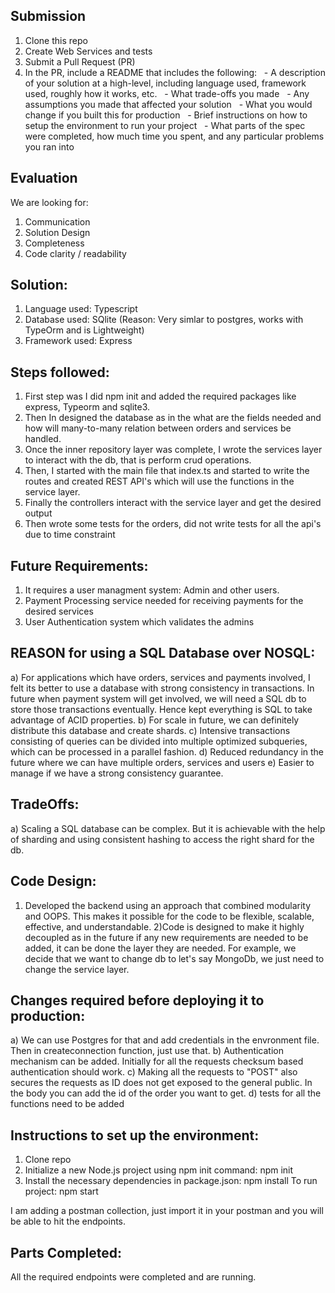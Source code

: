 ## Submission
1.  Clone this repo
2.  Create Web Services and tests
3.  Submit a Pull Request (PR)
4.  In the PR, include a README that includes the following:
      - A description of your solution at a high-level, including language used, framework used, roughly how it works, etc.
      - What trade-offs you made
      - Any assumptions you made that affected your solution
      - What you would change if you built this for production
      - Brief instructions on how to setup the environment to run your project
      - What parts of the spec were completed, how much time you spent, and any particular problems you ran into

## Evaluation
We are looking for:
1. Communication
2. Solution Design
3. Completeness
4. Code clarity / readability


## Solution:
1) Language used: Typescript
2) Database used: SQlite (Reason: Very simlar to postgres, works with TypeOrm and is Lightweight)
3) Framework used: Express

## Steps followed:
1) First step was I did npm init and added the required packages like express, Typeorm and sqlite3.
2) Then In designed the database as in the what are the fields needed and how will many-to-many relation between orders and services be handled.
3) Once the inner repository layer was complete, I wrote the services layer to interact with the db, that is perform crud operations.
4) Then, I started with the main file that index.ts and started to write the routes and created REST API's which will use the functions in the service layer.
5) Finally the controllers interact with the service layer and get the desired output
6) Then wrote some tests for the orders, did not write tests for all the api's due to time constraint


## Future Requirements:
1) It requires a user managment system: Admin and other users.
2) Payment Processing service needed for receiving payments for the desired services
3) User Authentication system which validates the admins

## REASON for using a SQL Database over NOSQL:
a) For applications which have orders, services and payments involved, I felt its better to use a database with strong consistency in transactions. In future when payment system will get involved, we will need a SQL db to store those transactions eventually. Hence kept everything is SQL to take advantage of ACID properties.
b) For scale in future, we can definitely distribute this database and create shards.
c) Intensive transactions consisting of queries can be divided into multiple optimized subqueries, which can be processed in a parallel fashion.
d) Reduced redundancy in the future where we can have multiple orders, services and users
e) Easier to manage if we have a strong consistency guarantee.

## TradeOffs:
a) Scaling a SQL database can be complex. But it is achievable with the help of sharding and using consistent hashing to access the right shard for the db.

## Code Design:
1) Developed the backend using an approach that combined modularity and OOPS. This makes it possible for the code to be flexible, scalable, effective, and understandable.
2)Code is designed to make it highly decoupled as in the future if any new requirements are needed to be added, it can be done the layer they are needed. For example, we decide that we want to change db to let's say MongoDb, we just need to change the service layer.

## Changes required before deploying it to production:
a) We can use Postgres for that and add credentials in the envronment file. Then in createconnection function, just use that.
b) Authentication mechanism can be added. Initially for all the requests checksum based authentication should work.
c) Making all the requests to "POST" also secures the requests as ID does not get exposed to the general public. In the body you can add the id of the order you want to get.
d) tests for all the functions need to be added

## Instructions to set up the environment:

1) Clone repo
2) Initialize a new Node.js project using npm init command:
    npm init
3) Install the necessary dependencies in package.json:
    npm install
To run project:
    npm start

I am adding a postman collection, just import it in your postman and you will be able to hit the endpoints.

## Parts Completed:
All the required endpoints were completed and are running.
